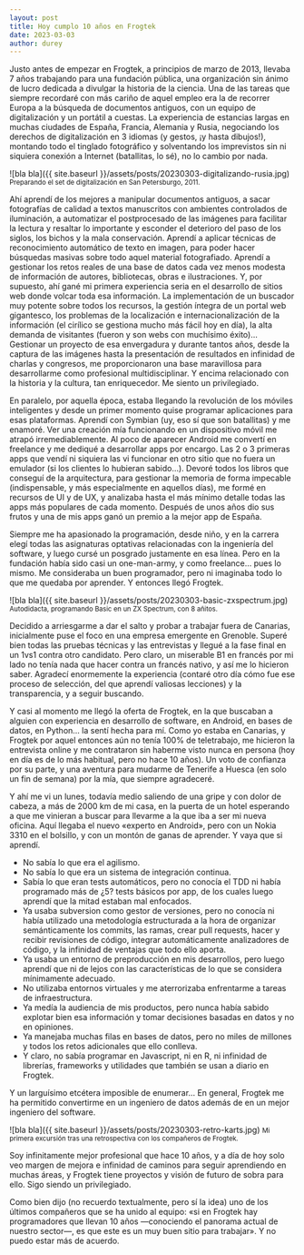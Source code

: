 ```yaml
---
layout: post
title: Hoy cumplo 10 años en Frogtek
date: 2023-03-03
author: durey
---
```


Justo antes de empezar en Frogtek, a principios de marzo de 2013, llevaba 7 años trabajando para una fundación pública, una organización sin ánimo de lucro dedicada a divulgar la historia de la ciencia. Una de las tareas que siempre recordaré con más cariño de aquel empleo era la de recorrer Europa a la búsqueda de documentos antiguos, con un equipo de digitalización y un portátil a cuestas. La experiencia de estancias largas en muchas ciudades de España, Francia, Alemania y Rusia, negociando los derechos de digitalización en 3 idiomas (y gestos, ¡y hasta dibujos!), montando todo el tinglado fotográfico y solventando los imprevistos sin ni siquiera conexión a Internet (batallitas, lo sé), no lo cambio por nada.

![bla bla]({{ site.baseurl }}/assets/posts/20230303-digitalizando-rusia.jpg)
<small>Preparando el set de digitalización en San Petersburgo, 2011.</small>

Ahí aprendí de los mejores a manipular documentos antiguos, a sacar fotografías de calidad a textos manuscritos con ambientes controlados de iluminación, a automatizar el postprocesado de las imágenes para facilitar la lectura y resaltar lo importante y esconder el deterioro del paso de los siglos, los bichos y la mala conservación. Aprendí a aplicar técnicas de reconocimiento automático de texto en imagen, para poder hacer búsquedas masivas sobre todo aquel material fotografiado. Aprendí a gestionar los retos reales de una base de datos cada vez menos modesta de información de autores, bibliotecas, obras e ilustraciones. Y, por supuesto, ahí gané mi primera experiencia seria en el desarrollo de sitios web donde volcar toda esa información. La implementación de un buscador muy potente sobre todos los recursos, la gestión íntegra de un portal web gigantesco, los problemas de la localización e internacionalización de la información (el cirílico se gestiona mucho más fácil hoy en día), la alta demanda de visitantes (fueron y son webs con muchísimo éxito)... Gestionar un proyecto de esa envergadura y durante tantos años, desde la captura de las imágenes hasta la presentación de resultados en infinidad de charlas y congresos, me proporcionaron una base maravillosa para desarrollarme como profesional multidisciplinar. Y encima relacionado con la historia y la cultura, tan enriquecedor. Me siento un privilegiado.

En paralelo, por aquella época, estaba llegando la revolución de los móviles inteligentes y desde un primer momento quise programar aplicaciones para esas plataformas. Aprendí con Symbian (uy, eso sí que son batallitas) y me enamoré. Ver una creación mía funcionando en un dispositivo móvil me atrapó irremediablemente. Al poco de aparecer Android me convertí en freelance y me dediqué a desarrollar apps por encargo. Las 2 o 3 primeras apps que vendí ni siquiera las vi funcionar en otro sitio que no fuera un emulador (si los clientes lo hubieran sabido…). Devoré todos los libros que conseguí de la arquitectura, para gestionar la memoria de forma impecable (indispensable, y más especialmente en aquellos días), me formé en recursos de UI y de UX, y analizaba hasta el más mínimo detalle todas las apps más populares de cada momento. Después de unos años dio sus frutos y una de mis apps ganó un premio a la mejor app de España.

Siempre me ha apasionado la programación, desde niño, y en la carrera elegí todas las asignaturas optativas relacionadas con la ingeniería del software, y luego cursé un posgrado justamente en esa línea. Pero en la fundación había sido casi un one-man-army, y como freelance… pues lo mismo. Me consideraba un buen programador, pero ni imaginaba todo lo que me quedaba por aprender. Y entonces llegó Frogtek.

![bla bla]({{ site.baseurl }}/assets/posts/20230303-basic-zxspectrum.jpg)
<small>Autodidacta, programando Basic en un ZX Spectrum, con 8 añitos.</small> 

Decidido a arriesgarme a dar el salto y probar a trabajar fuera de Canarias, inicialmente puse el foco en una empresa emergente en Grenoble. Superé bien todas las pruebas técnicas y las entrevistas y llegué a la fase final en un 1vs1 contra otro candidato. Pero claro, un miserable B1 en francés por mi lado no tenía nada que hacer contra un francés nativo, y así me lo hicieron saber. Agradecí enormemente la experiencia (contaré otro día cómo fue ese proceso de selección, del que aprendí valiosas lecciones) y la transparencia, y a seguir buscando.

Y casi al momento me llegó la oferta de Frogtek, en la que buscaban a alguien con experiencia en desarrollo de software, en Android, en bases de datos, en Python… la sentí hecha para mí. Como yo estaba en Canarias, y Frogtek por aquel entonces aún no tenía 100% de teletrabajo, me hicieron la entrevista online y me contrataron sin haberme visto nunca en persona (hoy en día es de lo más habitual, pero no hace 10 años). Un voto de confianza por su parte, y una aventura para mudarme de Tenerife a Huesca (en solo un fin de semana) por la mía, que siempre agradeceré.

Y ahí me vi un lunes, todavía medio saliendo de una gripe y con dolor de cabeza, a más de 2000 km de mi casa, en la puerta de un hotel esperando a que me vinieran a buscar para llevarme a la que iba a ser mi nueva oficina. Aquí llegaba el nuevo «experto en Android», pero con un Nokia 3310 en el bolsillo, y con un montón de ganas de aprender. Y vaya que si aprendí.

- No sabía lo que era el agilismo. 
- No sabía lo que era un sistema de integración continua.
- Sabía lo que eran tests automáticos, pero no conocía el TDD ni había programado más de ¿5? tests básicos por app, de los cuales luego aprendí que la mitad estaban mal enfocados.
- Ya usaba subversion como gestor de versiones, pero no conocía ni había utilizado una metodología estructurada a la hora de organizar semánticamente los commits, las ramas, crear pull requests, hacer y recibir revisiones de código, integrar automáticamente analizadores de código, y la infinidad de ventajas que todo ello aporta.
- Ya usaba un entorno de preproducción en mis desarrollos, pero luego aprendí que ni de lejos con las características de lo que se considera mínimamente adecuado.
- No utilizaba entornos virtuales y me aterrorizaba enfrentarme a tareas de infraestructura.
- Ya medía la audiencia de mis productos, pero nunca había sabido explotar bien esa información y tomar decisiones basadas en datos y no en opiniones.
- Ya manejaba muchas filas en bases de datos, pero no miles de millones y todos los retos adicionales que ello conlleva.
- Y claro, no sabía programar en Javascript, ni en R, ni infinidad de librerías, frameworks y utilidades que también se usan a diario en Frogtek.

Y un larguísimo etcétera imposible de enumerar... En general, Frogtek me ha permitido convertirme en un ingeniero de datos además de en un mejor ingeniero del software.

![bla bla]({{ site.baseurl }}/assets/posts/20230303-retro-karts.jpg)
<small>Mi primera excursión tras una retrospectiva con los compañeros de Frogtek.</small>

Soy infinitamente mejor profesional que hace 10 años, y a día de hoy solo veo margen de mejora e infinidad de caminos para seguir aprendiendo en muchas áreas, y Frogtek tiene proyectos y visión de futuro de sobra para ello. Sigo siendo un privilegiado.

Como bien dijo (no recuerdo textualmente, pero sí la idea) uno de los últimos compañeros que se ha unido al equipo: «si en Frogtek hay programadores que llevan 10 años —conociendo el panorama actual de nuestro sector—, es que este es un muy buen sitio para trabajar». Y no puedo estar más de acuerdo.

